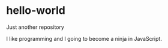 # hello-world
Just another repository

I like programming and I going to become a ninja in JavaScript.

